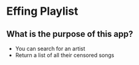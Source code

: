 # Effing Playlist

## What is the purpose of this app?
- You can search for an artist
- Return a list of all their censored songs
